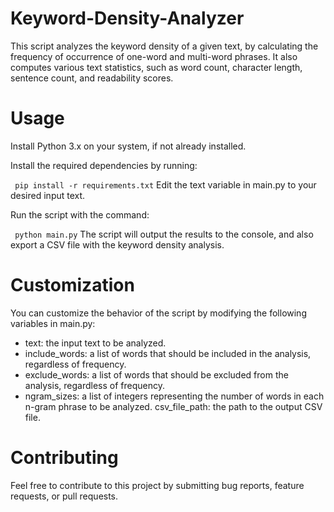 # Keyword-Density-Analyzer
This script analyzes the keyword density of a given text, by calculating the frequency of occurrence of one-word and multi-word phrases. It also computes various text statistics, such as word count, character length, sentence count, and readability scores.
# Usage
Install Python 3.x on your system, if not already installed.

Install the required dependencies by running:

``
pip install -r requirements.txt``
Edit the text variable in main.py to your desired input text.

Run the script with the command:

``
python main.py``
The script will output the results to the console, and also export a CSV file with the keyword density analysis.
#  Customization
You can customize the behavior of the script by modifying the following variables in main.py:

- text: the input text to be analyzed.
- include_words: a list of words that should be included in the analysis, regardless of frequency.
- exclude_words: a list of words that should be excluded from the analysis, regardless of frequency.
- ngram_sizes: a list of integers representing the number of words in each n-gram phrase to be analyzed.
csv_file_path: the path to the output CSV file.

#  Contributing
Feel free to contribute to this project by submitting bug reports, feature requests, or pull requests.
